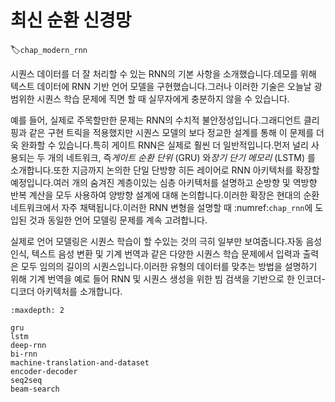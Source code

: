 # 최신 순환 신경망
:label:`chap_modern_rnn`

시퀀스 데이터를 더 잘 처리할 수 있는 RNN의 기본 사항을 소개했습니다.데모를 위해 텍스트 데이터에 RNN 기반 언어 모델을 구현했습니다.그러나 이러한 기술은 오늘날 광범위한 시퀀스 학습 문제에 직면 할 때 실무자에게 충분하지 않을 수 있습니다. 

예를 들어, 실제로 주목할만한 문제는 RNN의 수치적 불안정성입니다.그래디언트 클리핑과 같은 구현 트릭을 적용했지만 시퀀스 모델의 보다 정교한 설계를 통해 이 문제를 더욱 완화할 수 있습니다.특히 게이트 RNN은 실제로 훨씬 더 일반적입니다.먼저 널리 사용되는 두 개의 네트워크, 즉*게이트 순환 단위* (GRU) 와*장기 단기 메모리* (LSTM) 를 소개합니다.또한 지금까지 논의한 단일 단방향 히든 레이어로 RNN 아키텍처를 확장할 예정입니다.여러 개의 숨겨진 계층이있는 심층 아키텍처를 설명하고 순방향 및 역방향 반복 계산을 모두 사용하여 양방향 설계에 대해 논의합니다.이러한 확장은 현대의 순환 네트워크에서 자주 채택됩니다.이러한 RNN 변형을 설명할 때 :numref:`chap_rnn`에 도입된 것과 동일한 언어 모델링 문제를 계속 고려합니다. 

실제로 언어 모델링은 시퀀스 학습이 할 수있는 것의 극히 일부만 보여줍니다.자동 음성 인식, 텍스트 음성 변환 및 기계 번역과 같은 다양한 시퀀스 학습 문제에서 입력과 출력은 모두 임의의 길이의 시퀀스입니다.이러한 유형의 데이터를 맞추는 방법을 설명하기 위해 기계 번역을 예로 들어 RNN 및 시퀀스 생성을 위한 빔 검색을 기반으로 한 인코더-디코더 아키텍처를 소개합니다.

```toc
:maxdepth: 2

gru
lstm
deep-rnn
bi-rnn
machine-translation-and-dataset
encoder-decoder
seq2seq
beam-search
```
